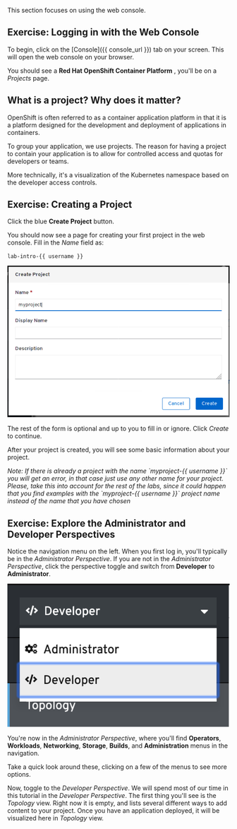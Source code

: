 
This section focuses on using the web console.

## Exercise: Logging in with the Web Console
To begin, click on the [Console]({{ console_url }}) tab on your screen. This will open the web console on your browser.

You should see a **Red Hat OpenShift Container Platform** , you'll be on a *Projects* page.

## What is a project? Why does it matter?

OpenShift is often referred to as a container application platform in that it is a platform designed for the development and deployment of applications in containers.

To group your application, we use projects. The reason for having a project to contain your application is to allow for controlled access and quotas for developers or teams.

More technically, it's a visualization of the Kubernetes namespace based on the developer access controls.

## Exercise: Creating a Project

Click the blue **Create Project** button.

You should now see a page for creating your first project in the web console. Fill in the _Name_ field as:
```copy
lab-intro-{{ username }}
```

![Create Project](../images/2create-project.png)

The rest of the form is optional and up to you to fill in or ignore. Click *Create* to continue.

After your project is created, you will see some basic information about your project.

<em>
Note: If there is already a project with the name `myproject-{{ username }}` you will get an error, in that case just use any other name for your project. Please, take this into account for the rest of the labs, since it could happen that you find examples with the `myproject-{{ username }}` project name instead of the name that you have chosen
</em>


## Exercise: Explore the Administrator and Developer Perspectives

Notice the navigation menu on the left. When you first log in, you'll typically be in the *Administrator Perspective*. If you are not in the *Administrator Perspective*, click the perspective toggle and switch from **Developer** to **Administrator**.

![Perspective Toggle](../images/2perspective.png)

You're now in the *Administrator Perspective*, where you'll find **Operators**, **Workloads**, **Networking**, **Storage**, **Builds**, and **Administration** menus in the navigation.

Take a quick look around these, clicking on a few of the menus to see more options.

Now, toggle to the *Developer Perspective*. We will spend most of our time in this tutorial in the *Developer Perspective*. The first thing you'll see is the *Topology* view. Right now it is empty, and lists several different ways to add content to your project. Once you have an application deployed, it will be visualized here in *Topology* view.
